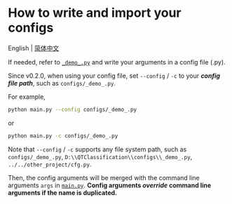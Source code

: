 # How to write and import your configs

English | [简体中文](README_zh-CN.md)

If needed, refer to [`_demo_.py`](_demo_.py) and write your arguments in a config file (.py).

Since v0.2.0, when using your config file, set `--config` / `-c` to your **_config file path_**,
such as `configs/_demo_.py`.

For example,

```bash
python main.py --config configs/_demo_.py
```

or

```bash
python main.py -c configs/_demo_.py
```

Note that `--config` / `-c` supports any file system path, such as `configs/_demo_.py`,
`D:\\QTClassification\\configs\\_demo_.py`, `../../other_project/cfg.py`.

Then, the config arguments will be merged with the command line arguments `args` in [`main.py`](../main.py).
**Config arguments _override_ command line arguments if the name is duplicated.**